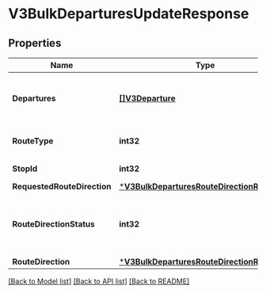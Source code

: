 # V3BulkDeparturesUpdateResponse

## Properties
Name | Type | Description | Notes
------------ | ------------- | ------------- | -------------
**Departures** | [**[]V3Departure**](V3.Departure.md) | Timetabled and real-time service departures | [optional] [default to null]
**RouteType** | **int32** | Transport mode identifier | [optional] [default to null]
**StopId** | **int32** | Stop identifier | [optional] [default to null]
**RequestedRouteDirection** | [***V3BulkDeparturesRouteDirectionResponse**](V3.BulkDeparturesRouteDirectionResponse.md) |  | [optional] [default to null]
**RouteDirectionStatus** | **int32** | The status of the route direction (changed | unchanged).  If changed, requests should change the requested_route_direction for the route_direction supplied. | [optional] [default to null]
**RouteDirection** | [***V3BulkDeparturesRouteDirectionResponse**](V3.BulkDeparturesRouteDirectionResponse.md) |  | [optional] [default to null]

[[Back to Model list]](../README.md#documentation-for-models) [[Back to API list]](../README.md#documentation-for-api-endpoints) [[Back to README]](../README.md)


